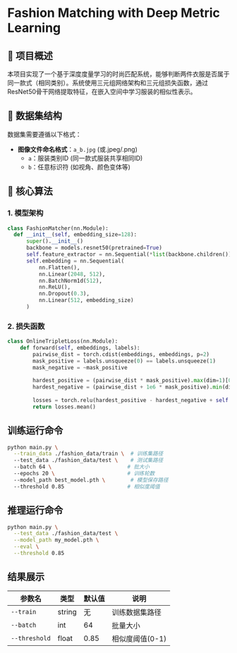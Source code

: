# Fashion Matching with Deep Metric Learning

## 📌 项目概述
本项目实现了一个基于深度度量学习的时尚匹配系统，能够判断两件衣服是否属于同一款式（相同类别）。系统使用三元组网络架构和三元组损失函数，通过ResNet50骨干网络提取特征，在嵌入空间中学习服装的相似性表示。

## 📂 数据集结构
数据集需要遵循以下格式：
- **图像文件命名格式**：`a_b.jpg` (或.jpeg/.png)
  - `a`：服装类别ID (同一款式服装共享相同ID)
  - `b`：任意标识符 (如视角、颜色变体等)
## 🧠 核心算法

### 1. 模型架构
```python
class FashionMatcher(nn.Module):
  def __init__(self, embedding_size=128):
      super().__init__()
      backbone = models.resnet50(pretrained=True)
      self.feature_extractor = nn.Sequential(*list(backbone.children())[:-1])
      self.embedding = nn.Sequential(
          nn.Flatten(),
          nn.Linear(2048, 512),
          nn.BatchNorm1d(512),
          nn.ReLU(),
          nn.Dropout(0.3),
          nn.Linear(512, embedding_size)
      )
```
### 2. 损失函数
```python
class OnlineTripletLoss(nn.Module):
    def forward(self, embeddings, labels):
        pairwise_dist = torch.cdist(embeddings, embeddings, p=2)
        mask_positive = labels.unsqueeze(0) == labels.unsqueeze(1)
        mask_negative = ~mask_positive
        
        hardest_positive = (pairwise_dist * mask_positive).max(dim=1)[0]
        hardest_negative = (pairwise_dist + 1e6 * mask_positive).min(dim=1)[0]
        
        losses = torch.relu(hardest_positive - hardest_negative + self.margin)
        return losses.mean()
```
## 训练运行命令
```bash
python main.py \
  --train_data ./fashion_data/train \  # 训练集路径
  --test_data ./fashion_data/test \    # 测试集路径
  --batch 64 \                        # 批大小
  --epochs 20 \                       # 训练轮数
  --model_path best_model.pth \        # 模型保存路径
  --threshold 0.85                    # 相似度阈值
```
## 推理运行命令
```bash
python main.py \
  --test_data ./fashion_data/test \
  --model_path my_model.pth \
  --eval \
  --threshold 0.85
```
## 结果展示
| 参数名       | 类型    | 默认值 | 说明                     |
|--------------|---------|--------|--------------------------|
| `--train`    | string  | 无     | 训练数据集路径           |
| `--batch`    | int     | 64     | 批量大小                 |
| `--threshold`| float   | 0.85   | 相似度阈值(0-1)          |



